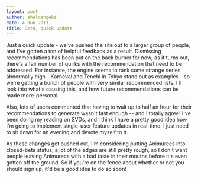 ```yaml
---
layout: post
author: shaldengeki
date: 4 Jun 2013
title: Beta, quick update
---
```


Just a quick update - we've pushed the site out to a larger group of people, and I've gotten a ton of helpful feedback as a result. Dismissing recommendations has been put on the back burner for now; as it turns out, there's a fair number of quirks with the recommendation that need to be addressed. For instance, the engine seems to rank some strange series abnormally high - Karneval and Tenchi in Tokyo stand out as examples - so we're getting a bunch of people with very similar recommended lists. I'll look into what's causing this, and how future recommendations can be made more-personal.

Also, lots of users commented that having to wait up to half an hour for their recommendations to generate wasn't fast enough -- and I totally agree! I've been doing my reading on SVDs, and I think I have a pretty good idea how I'm going to implement single-user feature updates in real-time. I just need to sit down for an evening and devote myself to it.

As these changes get pushed out, I'm considering putting Animurecs into closed-beta status; a lot of the edges are still pretty rough, so I don't want people leaving Animurecs with a bad taste in their mouths before it's even gotten off the ground. So if you're on the fence about whether or not you should sign up, it'd be a good idea to do so soon!